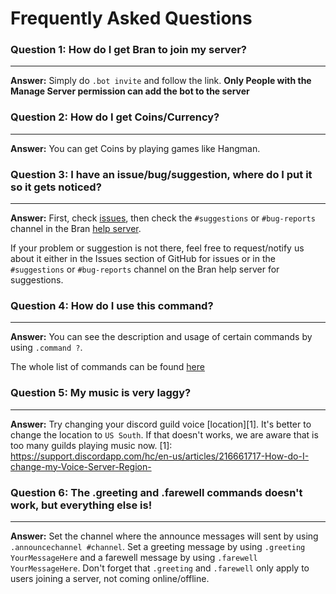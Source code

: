 # Frequently Asked Questions


### Question 1: How do I get Bran to join my server?
----
**Answer:** Simply do `.bot invite` and follow the link. **Only People with the Manage Server permission can add the bot to the server**

### Question 2: How do I get Coins/Currency?
----
**Answer:** You can get Coins by playing games like Hangman.

### Question 3: I have an issue/bug/suggestion, where do I put it so it gets noticed?
-----------
**Answer:** First, check [issues](https://github.com/StupPlayer/Bran/issues "GitHub Bran Issues"), then check the `#suggestions` or `#bug-reports` channel in the Bran [help server](https://discord.gg/8vXwwEQ).

If your problem or suggestion is not there, feel free to request/notify us about it either in the Issues section of GitHub for issues or in the `#suggestions` or `#bug-reports` channel on the Bran help server for suggestions.

### Question 4: How do I use this command?
--------
**Answer:** You can see the description and usage of certain commands by using `.command ?`. 

The whole list of commands can be found [here](http://bran.readthedocs.io/en/latest/Commands%20List/ "Command List")

### Question 5: My music is very laggy?
----
**Answer:** Try changing your discord guild voice [location][1]. It's better to change the location to `US South`. If that doesn't works, we are aware that is too many guilds playing music now.
[1]: https://support.discordapp.com/hc/en-us/articles/216661717-How-do-I-change-my-Voice-Server-Region-

### Question 6: The .greeting and .farewell commands doesn't work, but everything else is!
-----
**Answer:** Set the channel where the announce messages will sent by using `.announcechannel #channel`. Set a greeting message by using `.greeting YourMessageHere` and a farewell message by using `.farewell YourMessageHere`. Don't forget that `.greeting` and `.farewell` only apply to users joining a server, not coming online/offline.

